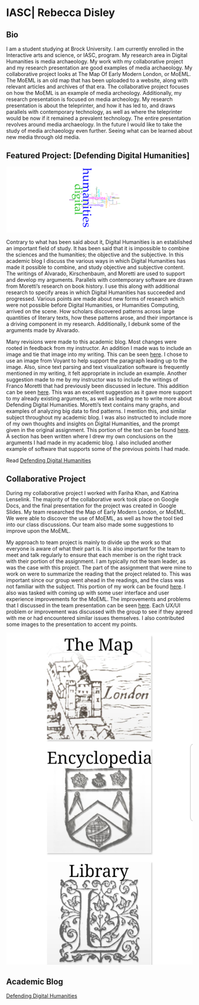 # IASC| Rebecca Disley


## Bio

I am a student studying at Brock University. I am currently enrolled in the Interactive arts and science, or IASC, program. My research area in Digital Humanities is media archaeology. My work with my collaborative project and my research presentation are good examples of media archaeology. My collaborative project looks at The Map Of Early Modern London, or MoEML. The MoEML is an old map that has been uploaded to a website, along with relevant articles and archives of that era. The collaborative project focuses on how the MoEML is an example of media archeology. Additionally, my research presentation is focused on media archeology. My research presentation is about the teleprinter, and how it has led to, and draws parallels with contemporary technology, as well as where the teleprinter would be now if it remained a prevalent technology. The entire presentation revolves around media archaeology. In the future I would like to take the study of media archaeology even further. Seeing what can be learned about new media through old media. 

## Featured Project: [Defending Digital Humanities]

![](images/DHImage.png)

Contrary to what has been said about it, Digital Humanities is an established an important field of study. It has been said that it is impossible to combine the sciences and the humanities; the objective and the subjective. In this academic blog I discuss the various ways in which Digital Humanities has made it possible to combine, and study objective and subjective content. The writings of Alvarado, Kirschenbaum, and Moretti are used to support and develop my arguments. Parallels with contemporary software are drawn from Moretti’s research on book history. I use this along with additional research to specify areas in which Digital Humanities has succeeded and progressed. Various points are made about new forms of research which were not possible before Digital Humanities, or Humanities Computing, arrived on the scene. How scholars discovered patterns across large quantities of literary texts, how these patterns arose, and their importance is a driving component in my research. Additionally, I debunk some of the arguments made by Alvarado.  

Many revisions were made to this academic blog. Most changes were rooted in feedback from my instructor. An addition I made was to include an image and tie that image into my writing. This can be seen [here](https://github.com/LadyR2612/IASC-2P02/commit/696a2c3514968b0bdbf6190f30fd286b164c6be3). I chose to use an image from Voyant to help support the paragraph leading up to the image. Also, since text parsing and text visualization software is frequently mentioned in my writing, it felt appropriate in include an example. Another suggestion made to me by my instructor was to include the writings of Franco Moretti that had previously been discussed in lecture. This addition can be seen [here](https://github.com/LadyR2612/IASC-2P02/commit/7e8f71b9d3cd6d2e5a6bd883cf06ada66b19642f). This was an excellent suggestion as it gave more support to my already existing arguments, as well as leading me to write more about Defending Digital Humanities. Moretti’s text contains many graphs, and examples of analyzing big data to find patterns. I mention this, and similar subject throughout my academic blog. I was also instructed to include more of my own thoughts and insights on Digital Humanities, and the prompt given in the original assignment. This portion of the text can be found [here](https://github.com/LadyR2612/IASC-2P02/commit/3366c35af502a863b484c1a62923cab194381fb9). A section has been written where I drew my own conclusions on the arguments I had made in my academic blog. I also included another example of software that supports some of the previous points I had made. 

Read [Defending Digital Humanities](blog.md)

## Collaborative Project

During my collaborative project I worked with Fariha Khan, and Katrina Lenselink. The majority of the collaborative work took place on Google Docs, and the final presentation for the project was created in Google Slides. My team researched the Map of Early Modern London, or MoEML. We were able to discover the use of MoEML, as well as how the tool tied into our class discussions. Our team also made some suggestions to improve upon the MoEML. 

My approach to team project is mainly to divide up the work so that everyone is aware of what their part is. It is also important for the team to meet and talk regularly to ensure that each member is on the right track with their portion of the assignment. I am typically not the team leader, as was the case with this project. The part of the assignment that were mine to work on were to summarize the reading that the project related to. This was important since our group went ahead in the readings, and the class was not familiar with the subject. This portion of my work can be found [here](https://github.com/IascAtBrock/IASC-2P02-TeamPresentations/commit/85eadb813ca69794f570487ef446597b7f9d272b). I also was tasked with coming up with some user interface and user experience improvements for the MoEML. The improvements and problems that I discussed in the team presentation can be seen [here](https://github.com/IascAtBrock/IASC-2P02-TeamPresentations/commit/0a6f479dae98dc80d053ea1a445e93bbc6cede24). Each UX/UI problem or improvement was discussed with the group to see if they agreed with me or had encountered similar issues themselves. I also contributed some images to the presentation to accent my points.  

![](images/moeml.jpg)


## Academic Blog

[Defending Digital Humanities](blog.md)

